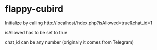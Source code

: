 # flappy-cubird

Initialize by calling http://localhost/index.php?isAllowed=true&chat_id=1

isAllowed has to be set to true

chat_id can be any number (originally it comes from Telegram)
